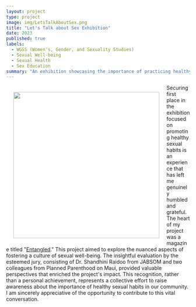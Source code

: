 ```yaml
---
layout: project
type: project
image: img/LetsTalkAboutSex.png
title: "Let's Talk about Sex Exhibition"
date: 2023
published: true
labels:
  - WGSS (Women's, Gender, and Sexuality Studies)
  - Sexual Well-being
  - Sexual Health
  - Sex Education
summary: "An exhibition showcasing the importance of practicing healthy sexual habits."
---
```

<img align='left' src='https://ktam808.github.io/img/EntangledMagazine.jpg' width='400' HSPACE='20' VSPACE='20'> 

Securing first place in the exhibition focused on promoting healthy sexual habits is an experience that has left me genuinely humbled and grateful. The heart of my project was a magazine titled "[Entangled](https://issuu.com/ktam808/docs/wgss_let_s_talk_about_sex_project)." This project aimed to explore the nuanced aspects of fostering a culture of sexual well-being. The insightful evaluation by the esteemed jury, consisting of Dr. Shandhini Raidoo from JABSOM and two colleagues from Planned Parenthood on Maui, provided valuable perspectives that enriched the project's impact. This recognition, rather than a personal achievement, represents a collective effort to raise awareness about the importance of healthy sexual habits in our community. I am sincerely appreciative of the opportunity to contribute to this vital conversation.
